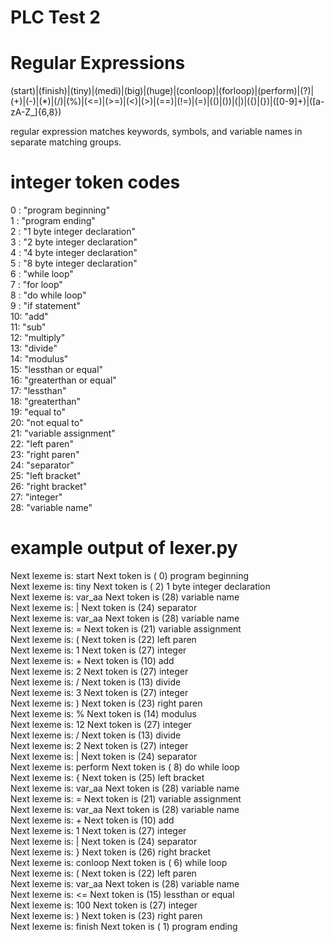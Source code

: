 # PLC Test 2
# Regular Expressions
(start)|(finish)|(tiny)|(medi)|(big)|(huge)|(conloop)|(forloop)|(perform)|(\?)|(\+)|(-)|(\*)|(\/)|(%)|(<=)|(>=)|(<)|(>)|(==)|(\!=)|(=)|(\()|(\))|(\|)|(\{)|(\})|([0-9]+)|([a-zA-Z_]{6,8})

regular expression matches keywords, symbols, and variable names in separate
matching groups.

# integer token codes
0 : "program beginning"  
1 : "program ending"  
2 : "1 byte integer declaration"  
3 : "2 byte integer declaration"  
4 : "4 byte integer declaration"  
5 : "8 byte integer declaration"  
6 : "while loop"  
7 : "for loop"  
8 : "do while loop"  
9 : "if statement"  
10: "add"  
11: "sub"  
12: "multiply"  
13: "divide"  
14: "modulus"  
15: "lessthan or equal"  
16: "greaterthan or equal"  
17: "lessthan"  
18: "greaterthan"  
19: "equal to"  
20: "not equal to"  
21: "variable assignment"  
22: "left paren"  
23: "right paren"  
24: "separator"  
25: "left bracket"  
26: "right bracket"  
27: "integer"  
28: "variable name"  

# example output of lexer.py
Next lexeme is: start     Next token is ( 0) program beginning  
Next lexeme is: tiny      Next token is ( 2) 1 byte integer declaration  
Next lexeme is: var_aa    Next token is (28) variable name  
Next lexeme is: |         Next token is (24) separator  
Next lexeme is: var_aa    Next token is (28) variable name  
Next lexeme is: =         Next token is (21) variable assignment  
Next lexeme is: (         Next token is (22) left paren  
Next lexeme is: 1         Next token is (27) integer  
Next lexeme is: +         Next token is (10) add  
Next lexeme is: 2         Next token is (27) integer  
Next lexeme is: /         Next token is (13) divide  
Next lexeme is: 3         Next token is (27) integer  
Next lexeme is: )         Next token is (23) right paren  
Next lexeme is: %         Next token is (14) modulus  
Next lexeme is: 12        Next token is (27) integer  
Next lexeme is: /         Next token is (13) divide  
Next lexeme is: 2         Next token is (27) integer  
Next lexeme is: |         Next token is (24) separator  
Next lexeme is: perform   Next token is ( 8) do while loop  
Next lexeme is: {         Next token is (25) left bracket  
Next lexeme is: var_aa    Next token is (28) variable name  
Next lexeme is: =         Next token is (21) variable assignment  
Next lexeme is: var_aa    Next token is (28) variable name  
Next lexeme is: +         Next token is (10) add  
Next lexeme is: 1         Next token is (27) integer  
Next lexeme is: |         Next token is (24) separator  
Next lexeme is: }         Next token is (26) right bracket  
Next lexeme is: conloop   Next token is ( 6) while loop  
Next lexeme is: (         Next token is (22) left paren  
Next lexeme is: var_aa    Next token is (28) variable name  
Next lexeme is: <=        Next token is (15) lessthan or equal  
Next lexeme is: 100       Next token is (27) integer  
Next lexeme is: )         Next token is (23) right paren  
Next lexeme is: finish    Next token is ( 1) program ending  